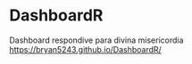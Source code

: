 # DashboardR

Dashboard respondive para divina misericordia
https://bryan5243.github.io/DashboardR/
